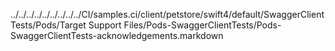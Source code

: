 ../../../../../../../../../CI/samples.ci/client/petstore/swift4/default/SwaggerClientTests/Pods/Target Support Files/Pods-SwaggerClientTests/Pods-SwaggerClientTests-acknowledgements.markdown